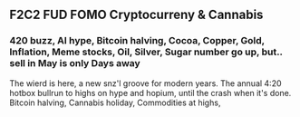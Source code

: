 ## F2C2 FUD FOMO Cryptocurreny & Cannabis

### 420 buzz, AI hype, Bitcoin halving, Cocoa, Copper, Gold, Inflation, Meme stocks, Oil, Silver, Sugar number go up, but.. sell in May is only Days away

The wierd is here, a new snz'l groove for modern years. The annual 4:20 hotbox bullrun to highs on hype and hopium, until the crash when it's done. 
Bitcoin halving,
Cannabis holiday,
Commodities at highs,
